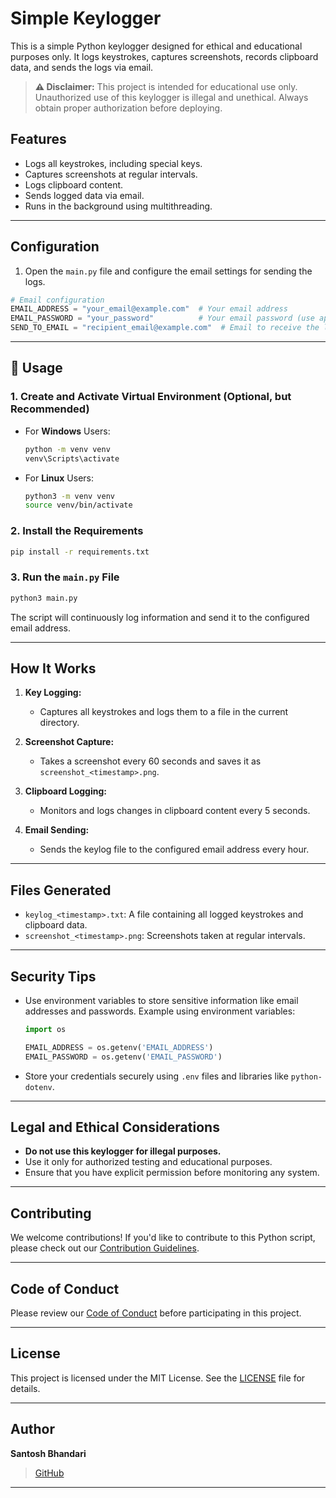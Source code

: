 # **Simple Keylogger**

This is a simple Python keylogger designed for ethical and educational purposes only. It logs keystrokes, captures screenshots, records clipboard data, and sends the logs via email. 

> **⚠️ Disclaimer:** This project is intended for educational use only. Unauthorized use of this keylogger is illegal and unethical. Always obtain proper authorization before deploying.

## **Features**
- Logs all keystrokes, including special keys.
- Captures screenshots at regular intervals.
- Logs clipboard content.
- Sends logged data via email.
- Runs in the background using multithreading.

---

## **Configuration**

1. Open the `main.py` file and configure the email settings for sending the logs.

```python
# Email configuration
EMAIL_ADDRESS = "your_email@example.com"  # Your email address
EMAIL_PASSWORD = "your_password"          # Your email password (use app-specific passwords if needed)
SEND_TO_EMAIL = "recipient_email@example.com"  # Email to receive the logs
```

---

## 🚀 **Usage**

### 1. Create and Activate Virtual Environment (Optional, but Recommended)
- For **Windows** Users:
    ```bash
    python -m venv venv
    venv\Scripts\activate
    ```

- For **Linux** Users:
    ```bash
    python3 -m venv venv
    source venv/bin/activate
    ```

### 2. Install the Requirements
```bash
pip install -r requirements.txt
```

### 3. Run the `main.py` File
```bash
python3 main.py
```

The script will continuously log information and send it to the configured email address.

---

## **How It Works**

1. **Key Logging:**
   - Captures all keystrokes and logs them to a file in the current directory.

2. **Screenshot Capture:**
   - Takes a screenshot every 60 seconds and saves it as `screenshot_<timestamp>.png`.

3. **Clipboard Logging:**
   - Monitors and logs changes in clipboard content every 5 seconds.

4. **Email Sending:**
   - Sends the keylog file to the configured email address every hour.

---

## **Files Generated**

- `keylog_<timestamp>.txt`: A file containing all logged keystrokes and clipboard data.
- `screenshot_<timestamp>.png`: Screenshots taken at regular intervals.

---

## **Security Tips**
- Use environment variables to store sensitive information like email addresses and passwords. 
  Example using environment variables:

  ```python
  import os

  EMAIL_ADDRESS = os.getenv('EMAIL_ADDRESS')
  EMAIL_PASSWORD = os.getenv('EMAIL_PASSWORD')
  ```

- Store your credentials securely using `.env` files and libraries like `python-dotenv`.

---

## **Legal and Ethical Considerations**
- **Do not use this keylogger for illegal purposes.**
- Use it only for authorized testing and educational purposes.
- Ensure that you have explicit permission before monitoring any system.

---

## **Contributing**

We welcome contributions! If you'd like to contribute to this Python script, please check out our [Contribution Guidelines](Contribution.md).

---

## **Code of Conduct**
Please review our [Code of Conduct](CodeOfConduct.md) before participating in this project.

---

## **License**
This project is licensed under the MIT License. See the [LICENSE](LICENSE) file for details.

---

## **Author**
**Santosh Bhandari**  
> [GitHub](https://github.com/santoshvandari)  

---
